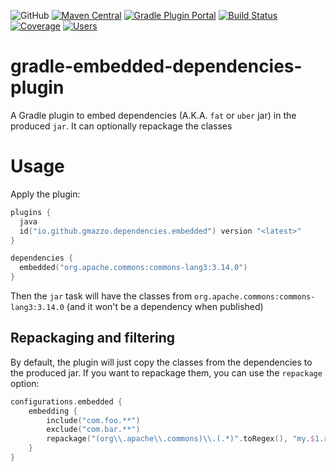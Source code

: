 ![GitHub](https://img.shields.io/github/license/gmazzo/gradle-embedded-dependencies-plugin)
[![Maven Central](https://img.shields.io/maven-central/v/io.github.gmazzo.dependencies.embedded/io.github.gmazzo.dependencies.embedded.gradle.plugin)](https://central.sonatype.com/artifact/io.github.gmazzo.dependencies.embedded/io.github.gmazzo.dependencies.embedded.gradle.plugin)
[![Gradle Plugin Portal](https://img.shields.io/gradle-plugin-portal/v/io.github.gmazzo.dependencies.embedded)](https://plugins.gradle.org/plugin/io.github.gmazzo.dependencies.embedded)
[![Build Status](https://github.com/gmazzo/gradle-embedded-dependencies-plugin/actions/workflows/ci-cd.yaml/badge.svg)](https://github.com/gmazzo/gradle-embedded-dependencies-plugin/actions/workflows/ci-cd.yaml)
[![Coverage](https://codecov.io/gh/gmazzo/gradle-embedded-dependencies-plugin/branch/main/graph/badge.svg?token=D5cDiPWvcS)](https://codecov.io/gh/gmazzo/gradle-embedded-dependencies-plugin)
[![Users](https://img.shields.io/badge/users_by-Sourcegraph-purple)](https://sourcegraph.com/search?q=content:io.github.gmazzo.dependencies.embedded+-repo:github.com/gmazzo/gradle-embedded-dependencies-plugin)

# gradle-embedded-dependencies-plugin
A Gradle plugin to embed dependencies (A.K.A. `fat` or `uber` jar) in the produced `jar`. It can optionally repackage the classes

# Usage

Apply the plugin:

```kotlin
plugins {
  java
  id("io.github.gmazzo.dependencies.embedded") version "<latest>"
}

dependencies {
  embedded("org.apache.commons:commons-lang3:3.14.0")
}
```

Then the `jar` task will have the classes from `org.apache.commons:commons-lang3:3.14.0` (and it won't be a dependency
when published)

## Repackaging and filtering
By default, the plugin will just copy the classes from the dependencies to the produced jar. If you want to repackage them, you can use the `repackage` option:
```kotlin
configurations.embedded {
    embedding {
        include("com.foo.**")
        exclude("com.bar.**")
        repackage("(org\\.apache\\.commons)\\.(.*)".toRegex(), "my.$1.repackaged.$2")
    }
}
```
